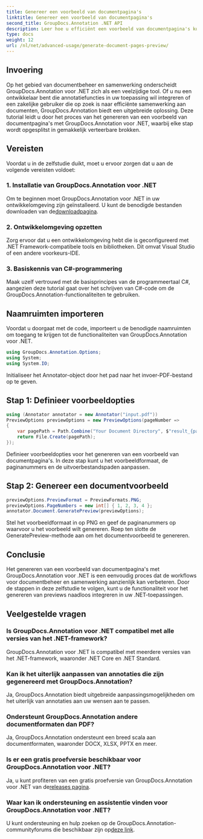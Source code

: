 ```yaml
---
title: Genereer een voorbeeld van documentpagina's
linktitle: Genereer een voorbeeld van documentpagina's
second_title: GroupDocs.Annotation .NET API
description: Leer hoe u efficiënt een voorbeeld van documentpagina's kunt genereren met GroupDocs.Annotation voor .NET. Verbeter uw documentbeheerworkflows met dit uitgebreide programma.
type: docs
weight: 12
url: /nl/net/advanced-usage/generate-document-pages-preview/
---
```

## Invoering
Op het gebied van documentbeheer en samenwerking onderscheidt GroupDocs.Annotation voor .NET zich als een veelzijdige tool. Of u nu een ontwikkelaar bent die annotatiefuncties in uw toepassing wil integreren of een zakelijke gebruiker die op zoek is naar efficiënte samenwerking aan documenten, GroupDocs.Annotation biedt een uitgebreide oplossing. Deze tutorial leidt u door het proces van het genereren van een voorbeeld van documentpagina's met GroupDocs.Annotation voor .NET, waarbij elke stap wordt opgesplitst in gemakkelijk verteerbare brokken.
## Vereisten
Voordat u in de zelfstudie duikt, moet u ervoor zorgen dat u aan de volgende vereisten voldoet:
### 1. Installatie van GroupDocs.Annotation voor .NET
 Om te beginnen moet GroupDocs.Annotation voor .NET in uw ontwikkelomgeving zijn geïnstalleerd. U kunt de benodigde bestanden downloaden van de[downloadpagina](https://releases.groupdocs.com/annotation/net/).
### 2. Ontwikkelomgeving opzetten
Zorg ervoor dat u een ontwikkelomgeving hebt die is geconfigureerd met .NET Framework-compatibele tools en bibliotheken. Dit omvat Visual Studio of een andere voorkeurs-IDE.
### 3. Basiskennis van C#-programmering
Maak uzelf vertrouwd met de basisprincipes van de programmeertaal C#, aangezien deze tutorial gaat over het schrijven van C#-code om de GroupDocs.Annotation-functionaliteiten te gebruiken.

## Naamruimten importeren
Voordat u doorgaat met de code, importeert u de benodigde naamruimten om toegang te krijgen tot de functionaliteiten van GroupDocs.Annotation voor .NET.

```csharp
using GroupDocs.Annotation.Options;
using System;
using System.IO;

```
Initialiseer het Annotator-object door het pad naar het invoer-PDF-bestand op te geven.
## Stap 1: Definieer voorbeeldopties
```csharp
using (Annotator annotator = new Annotator("input.pdf"))
PreviewOptions previewOptions = new PreviewOptions(pageNumber =>
{
    var pagePath = Path.Combine("Your Document Directory", $"result_{pageNumber}.png");
    return File.Create(pagePath);
});
```
Definieer voorbeeldopties voor het genereren van een voorbeeld van documentpagina's. In deze stap kunt u het voorbeeldformaat, de paginanummers en de uitvoerbestandspaden aanpassen.
## Stap 2: Genereer een documentvoorbeeld
```csharp
previewOptions.PreviewFormat = PreviewFormats.PNG;
previewOptions.PageNumbers = new int[] { 1, 2, 3, 4 };
annotator.Document.GeneratePreview(previewOptions);
```
Stel het voorbeeldformaat in op PNG en geef de paginanummers op waarvoor u het voorbeeld wilt genereren. Roep ten slotte de GeneratePreview-methode aan om het documentvoorbeeld te genereren.

## Conclusie
Het genereren van een voorbeeld van documentpagina's met GroupDocs.Annotation voor .NET is een eenvoudig proces dat de workflows voor documentbeheer en samenwerking aanzienlijk kan verbeteren. Door de stappen in deze zelfstudie te volgen, kunt u de functionaliteit voor het genereren van previews naadloos integreren in uw .NET-toepassingen.
## Veelgestelde vragen
### Is GroupDocs.Annotation voor .NET compatibel met alle versies van het .NET-framework?
GroupDocs.Annotation voor .NET is compatibel met meerdere versies van het .NET-framework, waaronder .NET Core en .NET Standard.
### Kan ik het uiterlijk aanpassen van annotaties die zijn gegenereerd met GroupDocs.Annotation?
Ja, GroupDocs.Annotation biedt uitgebreide aanpassingsmogelijkheden om het uiterlijk van annotaties aan uw wensen aan te passen.
### Ondersteunt GroupDocs.Annotation andere documentformaten dan PDF?
Ja, GroupDocs.Annotation ondersteunt een breed scala aan documentformaten, waaronder DOCX, XLSX, PPTX en meer.
### Is er een gratis proefversie beschikbaar voor GroupDocs.Annotation voor .NET?
Ja, u kunt profiteren van een gratis proefversie van GroupDocs.Annotation voor .NET van de[releases pagina](https://releases.groupdocs.com/).
### Waar kan ik ondersteuning en assistentie vinden voor GroupDocs.Annotation voor .NET?
 U kunt ondersteuning en hulp zoeken op de GroupDocs.Annotation-communityforums die beschikbaar zijn op[deze link](https://forum.groupdocs.com/c/annotation/10).
